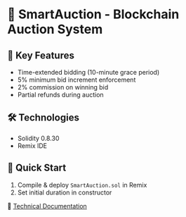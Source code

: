 # 🛒 SmartAuction - Blockchain Auction System  

## 📌 Key Features  
- Time-extended bidding (10-minute grace period)  
- 5% minimum bid increment enforcement  
- 2% commission on winning bid  
- Partial refunds during auction  

## 🛠 Technologies  
- Solidity 0.8.30 
- Remix IDE  

## 🚀 Quick Start  
1. Compile & deploy `SmartAuction.sol` in Remix  
2. Set initial duration in constructor  

📖 [Technical Documentation](/docs/README.md)  
